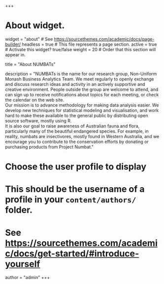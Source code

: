 +++
# About widget.
widget = "about"  # See https://sourcethemes.com/academic/docs/page-builder/
headless = true  # This file represents a page section.
active = true  # Activate this widget? true/false
weight = 20  # Order that this section will appear in.

title = "About NUMBATs"

description = "NUMBATs is the name for our research group, Non-Uniform Monash Business Analytics Team. We meet regularly to openly exchange and discuss research ideas and activity in an actively supportive and creative environment. People outside the group are welcome to attend, and can sign up to receive notifications about topics for each meeting, or check the calendar on the web site. <br> Our mission is to advance methodology for making data analysis easier. We develop new techniques for statistical modeling and visualisation, and work hard to make these available to the general public by distributing open source software, mostly using R. <br> It is also our goal to raise awareness of Australian fauna and flora, particularly many of the beautiful endangered species. For example, in reality, numbats are insectivores, mostly found in Western Australia, and we encourage you to contribute to the conservation efforts by donating or purchasing products from Project Numbat."
# Choose the user profile to display
# This should be the username of a profile in your `content/authors/` folder.
# See https://sourcethemes.com/academic/docs/get-started/#introduce-yourself
author = "admin"
+++
